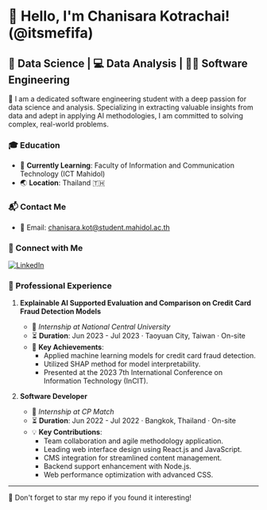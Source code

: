 # 👋 Hello, I'm Chanisara Kotrachai! (@itsmefifa)

## 🚀 Data Science | 💻 Data Analysis | 🧑‍💻 Software Engineering

🌟 I am a dedicated software engineering student with a deep passion for data science and analysis. Specializing in extracting valuable insights from data and adept in applying AI methodologies, I am committed to solving complex, real-world problems.

### 🎓 Education
- 🌱 **Currently Learning**: Faculty of Information and Communication Technology (ICT Mahidol)
- 🌏 **Location**: Thailand 🇹🇭

### 📬 Contact Me
- 📧 Email: [chanisara.kot@student.mahidol.ac.th](mailto:chanisara.kot@student.mahidol.ac.th)

### 🤝 Connect with Me
[![LinkedIn](https://img.shields.io/badge/LinkedIn-0077B5?style=for-the-badge&logo=linkedin&logoColor=white&labelColor=222)](https://www.linkedin.com/in/chanisara-kotrachai/)

### 💼 Professional Experience

1. **Explainable AI Supported Evaluation and Comparison on Credit Card Fraud Detection Models**
   - 🏢 *Internship at National Central University*
   - ⏳ **Duration**: Jun 2023 - Jul 2023 · Taoyuan City, Taiwan · On-site
   - 🌟 **Key Achievements**:
     - Applied machine learning models for credit card fraud detection.
     - Utilized SHAP method for model interpretability.
     - Presented at the 2023 7th International Conference on Information Technology (InCIT).

2. **Software Developer**
   - 🏢 *Internship at CP Match*
   - ⏳ **Duration**: Jun 2022 - Jul 2022 · Bangkok, Thailand · On-site
   - 💡 **Key Contributions**:
     - Team collaboration and agile methodology application.
     - Leading web interface design using React.js and JavaScript.
     - CMS integration for streamlined content management.
     - Backend support enhancement with Node.js.
     - Web performance optimization with advanced CSS.
---

🌟 Don't forget to star my repo if you found it interesting!
